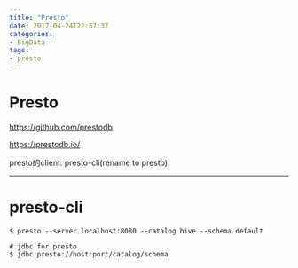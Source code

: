 ```yaml
---
title: "Presto"
date: 2017-04-24T22:57:37
categories:
- BigData
tags:
- presto
---
```


# Presto

<https://github.com/prestodb>

<https://prestodb.io/>

presto的client: presto-cli(rename to presto)


***

# presto-cli

    $ presto --server localhost:8080 --catalog hive --schema default

    # jdbc for presto
    $ jdbc:presto://host:port/catalog/schema
